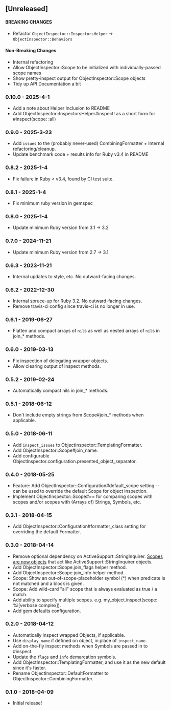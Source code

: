 ## [Unreleased]

#### BREAKING CHANGES

- Refactor `ObjectInspector::InspectorsHelper` -> `ObjectInspector::Behaviors`

#### Non-Breaking Changes

- Internal refactoring
- Allow ObjectInspector::Scope to be initialized with individually-passed scope names
- Show pretty-inspect output for ObjectInspector::Scope objects
- Tidy up API Documentation a bit

### 0.10.0 - 2025-4-1

- Add a note about Helper Inclusion to README
- Add ObjectInspector::InspectorsHelper#inspect! as a short form for #inspect(scope: :all)

### 0.9.0 - 2025-3-23

- Add `issues` to the (probably never-used) CombiningFormatter + Internal refactoring/cleanup.
- Update benchmark code + results info for Ruby v3.4 in README

### 0.8.2 - 2025-1-4

- Fix failure in Ruby < v3.4, found by CI test suite.

### 0.8.1 - 2025-1-4

- Fix minimum ruby version in gemspec

### 0.8.0 - 2025-1-4

- Update minimum Ruby version from 3.1 -> 3.2

### 0.7.0 - 2024-11-21

- Update minimum Ruby version from 2.7 -> 3.1

### 0.6.3 - 2023-11-21

- Internal updates to style, etc. No outward-facing changes.

### 0.6.2 - 2022-12-30

- Internal spruce-up for Ruby 3.2. No outward-facing changes.
- Remove travis-ci config since travis-ci is no longer in use.

### 0.6.1 - 2019-06-27

- Flatten and compact arrays of `nil`s as well as nested arrays of `nil`s in join\_\* methods.

### 0.6.0 - 2019-03-13

- Fix inspection of delegating wrapper objects.
- Allow clearing output of inspect methods.

### 0.5.2 - 2019-02-24

- Automatically compact nils in join\_\* methods.

### 0.5.1 - 2018-06-12

- Don't include empty strings from Scope#join\_\* methods when applicable.

### 0.5.0 - 2018-06-11

- Add `inspect_issues` to ObjectInspector::TemplatingFormatter.
- Add ObjectInspector::Scope#join_name.
- Add configurable ObjectInspector.configuration.presented_object_separator.

### 0.4.0 - 2018-05-25

- Feature: Add ObjectInspector::Configuration#default_scope setting -- can be used to override the default Scope for object inspection.
- Implement ObjectInspector::Scope#== for comparing scopes with scopes and/or scopes with (Arrays of) Strings, Symbols, etc.

### 0.3.1 - 2018-04-15

- Add ObjectInspector::Configuration#formatter_class setting for overriding the default Formatter.

### 0.3.0 - 2018-04-14

- Remove optional dependency on ActiveSupport::StringInquirer. [Scopes are now objects](https://github.com/pdobb/object_inspector/blob/master/lib/object_inspector/scope.rb) that act like ActiveSupport::StringInquirer objects.
- Add ObjectInspector::Scope.join_flags helper method.
- Add ObjectInspector::Scope.join_info helper method.
- Scope: Show an out-of-scope-placeholder symbol (\*) when predicate is not matched and a block is given.
- Scope: Add wild-card "all" scope that is always evaluated as true / a match.
- Add ability to specify multiple scopes. e.g. my_object.inspect(scope: %i[verbose complex]).
- Add gem defaults configuration.

### 0.2.0 - 2018-04-12

- Automatically inspect wrapped Objects, if applicable.
- Use `display_name` if defined on object, in place of `inspect_name`.
- Add on-the-fly inspect methods when Symbols are passed in to #inspect.
- Update the `flags` and `info` demarcation symbols.
- Add ObjectInspector::TemplatingFormatter, and use it as the new default since it's faster.
- Rename ObjectInspector::DefaultFormatter to ObjectInspector::CombiningFormatter.

### 0.1.0 - 2018-04-09

- Initial release!
